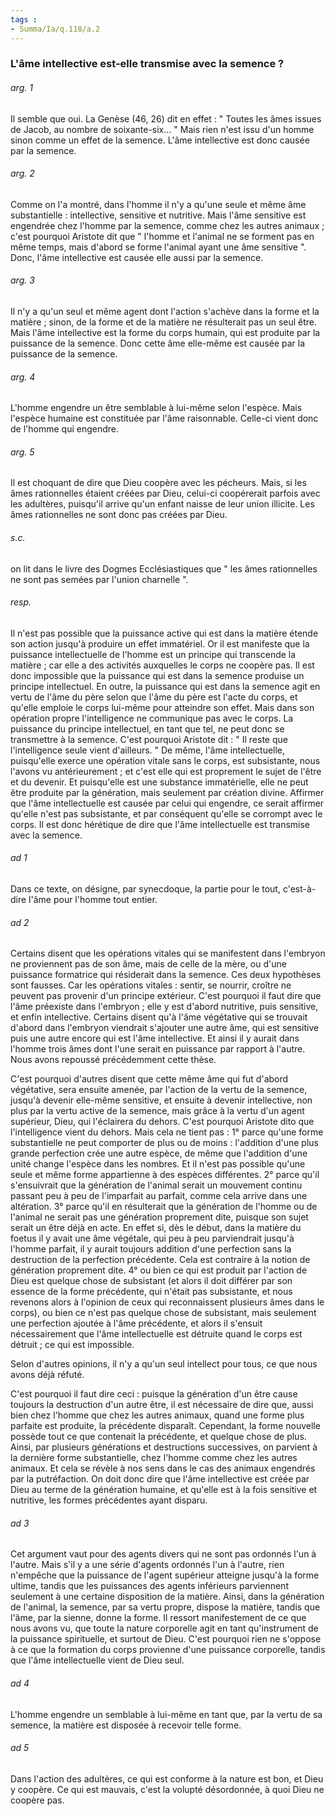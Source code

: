 ```yaml
---
tags : 
- Summa/Ia/q.118/a.2
---
```


### L'âme intellective est-elle transmise avec la semence ?



###### arg. 1
Il semble que oui. La Genèse (46, 26) dit en effet : " Toutes les âmes issues de Jacob, au nombre de soixante-six... " Mais rien n'est issu d'un homme sinon comme un effet de la semence. L'âme intellective est donc causée par la semence. 

###### arg. 2
Comme on l'a montré, dans l'homme il n'y a qu'une seule et même âme substantielle : intellective, sensitive et nutritive. Mais l'âme sensitive est engendrée chez l'homme par la semence, comme chez les autres animaux ; c'est pourquoi Aristote dit que " l'homme et l'animal ne se forment pas en même temps, mais d'abord se forme l'animal ayant une âme sensitive ". Donc, l'âme intellective est causée elle aussi par la semence. 

###### arg. 3
Il n'y a qu'un seul et même agent dont l'action s'achève dans la forme et la matière ; sinon, de la forme et de la matière ne résulterait pas un seul être. Mais l'âme intellective est la forme du corps humain, qui est produite par la puissance de la semence. Donc cette âme elle-même est causée par la puissance de la semence. 

###### arg. 4
L'homme engendre un être semblable à lui-même selon l'espèce. Mais l'espèce humaine est constituée par l'âme raisonnable. Celle-ci vient donc de l'homme qui engendre. 

###### arg. 5
Il est choquant de dire que Dieu coopère avec les pécheurs. Mais, si les âmes rationnelles étaient créées par Dieu, celui-ci coopérerait parfois avec les adultères, puisqu'il arrive qu'un enfant naisse de leur union illicite. Les âmes rationnelles ne sont donc pas créées par Dieu. 

###### s.c.
on lit dans le livre des Dogmes Ecclésiastiques que " les âmes rationnelles ne sont pas semées par l'union charnelle ". 

###### resp.
Il n'est pas possible que la puissance active qui est dans la matière étende son action jusqu'à produire un effet immatériel. Or il est manifeste que la puissance intellectuelle de l'homme est un principe qui transcende la matière ; car elle a des activités auxquelles le corps ne coopère pas. Il est donc impossible que la puissance qui est dans la semence produise un principe intellectuel. En outre, la puissance qui est dans la semence agit en vertu de l'âme du père selon que l'âme du père est l'acte du corps, et qu'elle emploie le corps lui-même pour atteindre son effet. Mais dans son opération propre l'intelligence ne communique pas avec le corps. La puissance du principe intellectuel, en tant que tel, ne peut donc se transmettre à la semence. C'est pourquoi Aristote dit : " Il reste que l'intelligence seule vient d'ailleurs. " De même, l'âme intellectuelle, puisqu'elle exerce une opération vitale sans le corps, est subsistante, nous l'avons vu antérieurement ; et c'est elle qui est proprement le sujet de l'être et du devenir. Et puisqu'elle est une substance immatérielle, elle ne peut être produite par la génération, mais seulement par création divine. Affirmer que l'âme intellectuelle est causée par celui qui engendre, ce serait affirmer qu'elle n'est pas subsistante, et par conséquent qu'elle se corrompt avec le corps. Il est donc hérétique de dire que l'âme intellectuelle est transmise avec la semence. 

###### ad 1
Dans ce texte, on désigne, par synecdoque, la partie pour le tout, c'est-à-dire l'âme pour l'homme tout entier. 

###### ad 2
Certains disent que les opérations vitales qui se manifestent dans l'embryon ne proviennent pas de son âme, mais de celle de la mère, ou d'une puissance formatrice qui résiderait dans la semence. Ces deux hypothèses sont fausses. Car les opérations vitales : sentir, se nourrir, croître ne peuvent pas provenir d'un principe extérieur. C'est pourquoi il faut dire que l'âme préexiste dans l'embryon ; elle y est d'abord nutritive, puis sensitive, et enfin intellective. Certains disent qu'à l'âme végétative qui se trouvait d'abord dans l'embryon viendrait s'ajouter une autre âme, qui est sensitive puis une autre encore qui est l'âme intellective. Et ainsi il y aurait dans l'homme trois âmes dont l'une serait en puissance par rapport à l'autre. Nous avons repoussé précédemment cette thèse. 

C'est pourquoi d'autres disent que cette même âme qui fut d'abord végétative, sera ensuite amenée, par l'action de la vertu de la semence, jusqu'à devenir elle-même sensitive, et ensuite à devenir intellective, non plus par la vertu active de la semence, mais grâce à la vertu d'un agent supérieur, Dieu, qui l'éclairera du dehors. C'est pourquoi Aristote dito que l'intelligence vient du dehors. Mais cela ne tient pas : 1° parce qu'une forme substantielle ne peut comporter de plus ou de moins : l'addition d'une plus grande perfection crée une autre espèce, de même que l'addition d'une unité change l'espèce dans les nombres. Et il n'est pas possible qu'une seule et même forme appartienne à des espèces différentes. 2° parce qu'il s'ensuivrait que la génération de l'animal serait un mouvement continu passant peu à peu de l'imparfait au parfait, comme cela arrive dans une altération. 3° parce qu'il en résulterait que la génération de l'homme ou de l'animal ne serait pas une génération proprement dite, puisque son sujet serait un être déjà en acte. En effet si, dès le début, dans la matière du foetus il y avait une âme végétale, qui peu à peu parviendrait jusqu'à l'homme parfait, il y aurait toujours addition d'une perfection sans la destruction de la perfection précédente. Cela est contraire à la notion de génération proprement dite. 4° ou bien ce qui est produit par l'action de Dieu est quelque chose de subsistant (et alors il doit différer par son essence de la forme précédente, qui n'était pas subsistante, et nous revenons alors à l'opinion de ceux qui reconnaissent plusieurs âmes dans le corps), ou bien ce n'est pas quelque chose de subsistant, mais seulement une perfection ajoutée à l'âme précédente, et alors il s'ensuit nécessairement que l'âme intellectuelle est détruite quand le corps est détruit ; ce qui est impossible. 

Selon d'autres opinions, il n'y a qu'un seul intellect pour tous, ce que nous avons déjà réfuté. 

C'est pourquoi il faut dire ceci : puisque la génération d'un être cause toujours la destruction d'un autre être, il est nécessaire de dire que, aussi bien chez l'homme que chez les autres animaux, quand une forme plus parfaite est produite, la précédente disparaît. Cependant, la forme nouvelle possède tout ce que contenait la précédente, et quelque chose de plus. Ainsi, par plusieurs générations et destructions successives, on parvient à la dernière forme substantielle, chez l'homme comme chez les autres animaux. Et cela se révèle à nos sens dans le cas des animaux engendrés par la putréfaction. On doit donc dire que l'âme intellective est créée par Dieu au terme de la génération humaine, et qu'elle est à la fois sensitive et nutritive, les formes précédentes ayant disparu. 

###### ad 3
Cet argument vaut pour des agents divers qui ne sont pas ordonnés l'un à l'autre. Mais s'il y a une série d'agents ordonnés l'un à l'autre, rien n'empêche que la puissance de l'agent supérieur atteigne jusqu'à la forme ultime, tandis que les puissances des agents inférieurs parviennent seulement à une certaine disposition de la matière. Ainsi, dans la génération de l'animal, la semence, par sa vertu propre, dispose la matière, tandis que l'âme, par la sienne, donne la forme. Il ressort manifestement de ce que nous avons vu, que toute la nature corporelle agit en tant qu'instrument de la puissance spirituelle, et surtout de Dieu. C'est pourquoi rien ne s'oppose à ce que la formation du corps provienne d'une puissance corporelle, tandis que l'âme intellectuelle vient de Dieu seul. 

###### ad 4
L'homme engendre un semblable à lui-même en tant que, par la vertu de sa semence, la matière est disposée à recevoir telle forme. 

###### ad 5
Dans l'action des adultères, ce qui est conforme à la nature est bon, et Dieu y coopère. Ce qui est mauvais, c'est la volupté désordonnée, à quoi Dieu ne coopère pas. 

